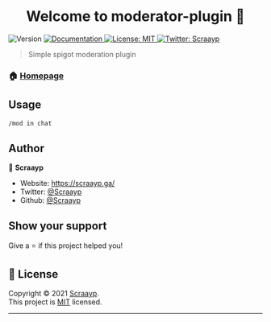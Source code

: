 <h1 align="center">Welcome to moderator-plugin 👋</h1>
<p>
  <img alt="Version" src="https://img.shields.io/badge/version-1.0-blue.svg?cacheSeconds=2592000" />
  <a href="https://scraayp.ga/moderator/" target="_blank">
    <img alt="Documentation" src="https://img.shields.io/badge/documentation-yes-brightgreen.svg" />
  </a>
  <a href="https://scraayp.ga/LICENSE " target="_blank">
    <img alt="License: MIT" src="https://img.shields.io/badge/License-MIT-yellow.svg" />
  </a>
  <a href="https://twitter.com/Scraayp " target="_blank">
    <img alt="Twitter: Scraayp " src="https://img.shields.io/twitter/follow/Scraayp .svg?style=social" />
  </a>
</p>

> Simple spigot moderation plugin

### 🏠 [Homepage](https://scraayp.ga/moderator/)

## Usage

```sh
/mod in chat
```

## Author

👤 **Scraayp**

* Website: https://scraayp.ga/
* Twitter: [@Scraayp ](https://twitter.com/Scraayp )
* Github: [@Scraayp](https://github.com/Scraayp)

## Show your support

Give a ⭐️ if this project helped you!

## 📝 License

Copyright © 2021 [Scraayp](https://github.com/Scraayp).<br />
This project is [MIT](https://scraayp.ga/LICENSE ) licensed.

---
